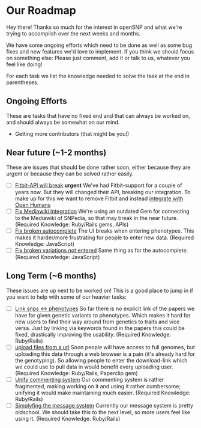 # Our Roadmap

Hey there! Thanks so much for the interest in openSNP and what we're trying to accomplish over the next weeks and months.

We have some ongoing efforts which need to be done as well as some bug fixes and new features we'd love to implement. If you think we should focus on something else: Please just comment, add it or talk to us, whatever you feel like doing!

For each task we list the knowledge needed to solve the task at the end in parentheses.

## Ongoing Efforts
These are tasks that have no fixed end and that can always be worked on, and should always be somewhat on our mind.

* Getting more contributors (that might be you!)

## Near future (~1-2 months)
These are issues that should be done rather soon, either because they are urgent or because they can be solved rather easily.
- [ ] [Fitbit-API will break](https://github.com/ericjohnston/snpr/issues/252) **urgent** We've had Fitbit-support for a couple of years now. But they will changed their API, breaking our integration. To make up for this we want to remove Fitbit and instead [integrate with Open Humans](https://github.com/ericjohnston/snpr/issues/392)
- [ ] [Fix Mediawiki integration](https://github.com/ericjohnston/snpr/issues/258) We're using an outdated Gem for connecting to the Mediawiki of SNPedia, so that may break in the near future. (Required Knowledge: Ruby/Rails gems, APIs)
- [ ] [Fix broken autocomplete](https://github.com/ericjohnston/snpr/issues/223) The UI breaks when entering phenotypes. This makes it harder/more frustrating for people to enter new data. (Required Knowledge: JavaScript)
- [ ] [Fix broken variations not entered](https://github.com/ericjohnston/snpr/issues/176) Same thing as for the autocomplete. (Required Knowledge: JavaScript)

## Long Term (~6 months)
These issues are up next to be worked on! This is a good place to jump in if you want to help with some of our heavier tasks:
- [ ] [Link snps <-> phenotypes](https://github.com/ericjohnston/snpr/issues/242) So far there is no explicit link of the papers we have for given genetic variants to phenotypes. Which makes it hard for new users to find their way around from genetics to traits and vice versa. Just by linking via keywords found in the papers this could be fixed, drastically improving the usability. (Required Knowledge: Ruby/Rails)
- [ ] [upload files from a url](https://github.com/ericjohnston/snpr/issues/249) Soon people will have access to full genomes, but uploading this data through a web browser is a pain (it's already hard for the genotyping). So allowing people to enter the download-link which we could use to pull data in would benefit every uploading user. (Required Knowledge: Ruby/Rails, Paperclip gem)
- [ ] [Unify commenting system](https://github.com/ericjohnston/snpr/issues/143) Our commenting system is rather fragmented, making working on it and using it rather cumbersome; unifying it would make maintaining much easier. (Required Knowledge: Ruby/Rails)
- [ ] [Simplyfing the message system](https://github.com/ericjohnston/snpr/issues/149) Currently our message system is pretty oldschool. We should take this to the next level, so more users feel like using it. (Required Knowledge: Ruby/Rails)
